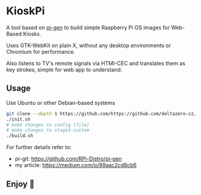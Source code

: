 # KioskPi

A tool based on [pi-gen](https://github.com/RPi-Distro/pi-gen)
to build simple Raspberry Pi OS images for Web-Based Kiosks.

Uses GTK-WebKit on plain X, without any desktop environments or Chromium for performance.

Also listens to TV's remote signals via HTMI-CEC and translates them as key strokes, simple for web app to understand.

## Usage

Use Ubuntu or other Debian-based systems

```bash
git clone --depth 1 https://github.com/https://github.com/deltazero-cz/kiosk.pi.git
./init.sh
# make changes to config (file)
# make changes to stage3-custom
./build.sh
```

For further details refer to:
- pi-git: https://github.com/RPi-Distro/pi-gen
- my article: https://medium.com/p/99aac2cd8cb6

## Enjoy 🥂
